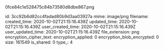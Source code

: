 0fce84c1e528475c84b73580d8dbe867.png

id: 3cc92b6d82cc4fadad80b9d3aa03927a
mime: image/png
filename: 
created_time: 2020-10-02T21:15:16.439Z
updated_time: 2020-10-02T21:15:16.439Z
user_created_time: 2020-10-02T21:15:16.439Z
user_updated_time: 2020-10-02T21:15:16.439Z
file_extension: png
encryption_cipher_text: 
encryption_applied: 0
encryption_blob_encrypted: 0
size: 161549
is_shared: 0
type_: 4